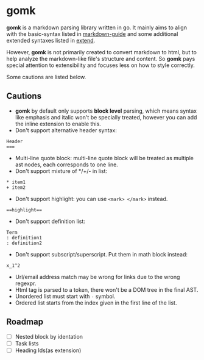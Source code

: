 # gomk

**gomk** is a markdown parsing library written in go. It mainly aims to align with the basic-syntax listed in [markdown-guide](https://www.markdownguide.org/basic-syntax/) and some additional extended syntaxes listed in [extend](https://www.markdownguide.org/extended-syntax/). 

However, **gomk** is not primarily created to convert markdown to html, but to help analyze the markdown-like file's structure and content. So **gomk** pays special attention to extensibility and focuses less on how to style correctly.

Some cautions are listed below.

## Cautions
- **gomk** by default only supports **block level** parsing, which means syntax like emphasis and italic won't be specially treated, however you can add the inline extension to enable this.
- Don't support alternative header syntax:
```
Header
===
```
- Multi-line quote block: multi-line quote block will be treated as multiple ast nodes, each corresponds to one line.
- Don't support mixture of \*/\+/\- in list:
```
* item1
+ item2
```
- Don't support highlight: you can use `<mark> </mark>` instead.
```
==highlight==
```
- Don't support definition list:
```
Term
: definition1
: definition2
```
- Don't support subscript/superscript. Put them in math block instead:
```
x_1^2
```
- Url/email address match may be wrong for links due to the wrong regexpr.
- Html tag is parsed to a token, there won't be a DOM tree in the final AST.
- Unordered list must start with `-` symbol.
- Ordered list starts from the index given in the first line of the list.

## Roadmap
- [ ] Nested block by identation
- [ ] Task lists
- [ ] Heading Ids(as extension)